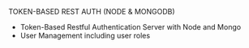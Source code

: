 TOKEN-BASED REST AUTH (NODE & MONGODB)

- Token-Based Restful Authentication Server with Node and Mongo
- User Management including user roles 
